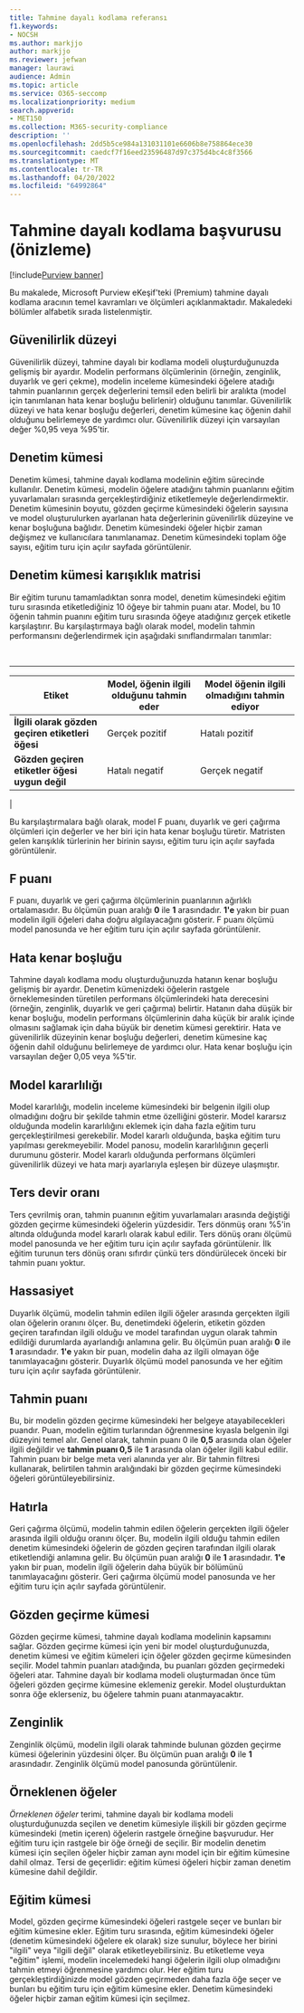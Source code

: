 ```yaml
---
title: Tahmine dayalı kodlama referansı
f1.keywords:
- NOCSH
ms.author: markjjo
author: markjjo
ms.reviewer: jefwan
manager: laurawi
audience: Admin
ms.topic: article
ms.service: O365-seccomp
ms.localizationpriority: medium
search.appverid:
- MET150
ms.collection: M365-security-compliance
description: ''
ms.openlocfilehash: 2dd5b5ce984a131031101e6606b8e758864ece30
ms.sourcegitcommit: caedcf7f16eed23596487d97c375d4bc4c8f3566
ms.translationtype: MT
ms.contentlocale: tr-TR
ms.lasthandoff: 04/20/2022
ms.locfileid: "64992864"
---
```

# <a name="predictive-coding-reference-preview"></a>Tahmine dayalı kodlama başvurusu (önizleme)

[!include[Purview banner](../includes/purview-rebrand-banner.md)]

Bu makalede, Microsoft Purview eKeşif'teki (Premium) tahmine dayalı kodlama aracının temel kavramları ve ölçümleri açıklanmaktadır. Makaledeki bölümler alfabetik sırada listelenmiştir.

## <a name="confidence-level"></a>Güvenilirlik düzeyi

Güvenilirlik düzeyi, tahmine dayalı bir kodlama modeli oluşturduğunuzda gelişmiş bir ayardır. Modelin performans ölçümlerinin (örneğin, zenginlik, duyarlık ve geri çekme), modelin inceleme kümesindeki öğelere atadığı tahmin puanlarının gerçek değerlerini temsil eden belirli bir aralıkta (model için tanımlanan hata kenar boşluğu belirlenir) olduğunu tanımlar. Güvenilirlik düzeyi ve hata kenar boşluğu değerleri, denetim kümesine kaç öğenin dahil olduğunu belirlemeye de yardımcı olur. Güvenilirlik düzeyi için varsayılan değer %0,95 veya %95'tir.

## <a name="control-set"></a>Denetim kümesi

Denetim kümesi, tahmine dayalı kodlama modelinin eğitim sürecinde kullanılır. Denetim kümesi, modelin öğelere atadığını tahmin puanlarını eğitim yuvarlamaları sırasında gerçekleştirdiğiniz etiketlemeyle değerlendirmektir. Denetim kümesinin boyutu, gözden geçirme kümesindeki öğelerin sayısına ve model oluşturulurken ayarlanan hata değerlerinin güvenilirlik düzeyine ve kenar boşluğuna bağlıdır. Denetim kümesindeki öğeler hiçbir zaman değişmez ve kullanıcılara tanımlanamaz. Denetim kümesindeki toplam öğe sayısı, eğitim turu için açılır sayfada görüntülenir.

## <a name="control-set-confusion-matrix"></a>Denetim kümesi karışıklık matrisi

Bir eğitim turunu tamamladıktan sonra model, denetim kümesindeki eğitim turu sırasında etiketlediğiniz 10 öğeye bir tahmin puanı atar. Model, bu 10 öğenin tahmin puanını eğitim turu sırasında öğeye atadığınız gerçek etiketle karşılaştırır. Bu karşılaştırmaya bağlı olarak model, modelin tahmin performansını değerlendirmek için aşağıdaki sınıflandırmaları tanımlar:

<br>

****

|Etiket|Model, öğenin ilgili olduğunu tahmin eder|Model öğenin ilgili olmadığını tahmin ediyor|
|---|---|---|
|**İlgili olarak gözden geçiren etiketleri öğesi**|Gerçek pozitif|Hatalı pozitif|
|**Gözden geçiren etiketler öğesi uygun değil**|Hatalı negatif|Gerçek negatif|
|

Bu karşılaştırmalara bağlı olarak, model F puanı, duyarlık ve geri çağırma ölçümleri için değerler ve her biri için hata kenar boşluğu türetir. Matristen gelen karışıklık türlerinin her birinin sayısı, eğitim turu için açılır sayfada görüntülenir.

## <a name="f-score"></a>F puanı

F puanı, duyarlık ve geri çağırma ölçümlerinin puanlarının ağırlıklı ortalamasıdır.  Bu ölçümün puan aralığı **0** ile **1** arasındadır. **1'e** yakın bir puan modelin ilgili öğeleri daha doğru algılayacağını gösterir. F puanı ölçümü model panosunda ve her eğitim turu için açılır sayfada görüntülenir.

## <a name="margin-of-error"></a>Hata kenar boşluğu

Tahmine dayalı kodlama modu oluşturduğunuzda hatanın kenar boşluğu gelişmiş bir ayardır. Denetim kümenizdeki öğelerin rastgele örneklemesinden türetilen performans ölçümlerindeki hata derecesini (örneğin, zenginlik, duyarlık ve geri çağırma) belirtir. Hatanın daha düşük bir kenar boşluğu, modelin performans ölçümlerinin daha küçük bir aralık içinde olmasını sağlamak için daha büyük bir denetim kümesi gerektirir. Hata ve güvenilirlik düzeyinin kenar boşluğu değerleri, denetim kümesine kaç öğenin dahil olduğunu belirlemeye de yardımcı olur. Hata kenar boşluğu için varsayılan değer 0,05 veya %5'tir.

## <a name="model-stability"></a>Model kararlılığı

Model kararlılığı, modelin inceleme kümesindeki bir belgenin ilgili olup olmadığını doğru bir şekilde tahmin etme özelliğini gösterir. Model kararsız olduğunda modelin kararlılığını eklemek için daha fazla eğitim turu gerçekleştirilmesi gerekebilir. Model kararlı olduğunda, başka eğitim turu yapılması gerekmeyebilir. Model panosu, modelin kararlılığının geçerli durumunu gösterir. Model kararlı olduğunda performans ölçümleri güvenilirlik düzeyi ve hata marjı ayarlarıyla eşleşen bir düzeye ulaşmıştır.

## <a name="overturn-rate"></a>Ters devir oranı

Ters çevrilmiş oran, tahmin puanının eğitim yuvarlamaları arasında değiştiği gözden geçirme kümesindeki öğelerin yüzdesidir. Ters dönmüş oranı %5'in altında olduğunda model kararlı olarak kabul edilir. Ters dönüş oranı ölçümü model panosunda ve her eğitim turu için açılır sayfada görüntülenir. İlk eğitim turunun ters dönüş oranı sıfırdır çünkü ters döndürülecek önceki bir tahmin puanı yoktur.

## <a name="precision"></a>Hassasiyet

Duyarlık ölçümü, modelin tahmin edilen ilgili öğeler arasında gerçekten ilgili olan öğelerin oranını ölçer. Bu, denetimdeki öğelerin, etiketin gözden geçiren tarafından ilgili olduğu ve model tarafından uygun olarak tahmin edildiği durumlarda ayarlandığı anlamına gelir. Bu ölçümün puan aralığı **0** ile **1** arasındadır. **1'e** yakın bir puan, modelin daha az ilgili olmayan öğe tanımlayacağını gösterir. Duyarlık ölçümü model panosunda ve her eğitim turu için açılır sayfada görüntülenir.

## <a name="prediction-score"></a>Tahmin puanı

Bu, bir modelin gözden geçirme kümesindeki her belgeye atayabilecekleri puandır. Puan, modelin eğitim turlarından öğrenmesine kıyasla belgenin ilgi düzeyini temel alır. Genel olarak, tahmin puanı 0 ile **0,5** arasında olan öğeler ilgili değildir ve **tahmin puanı 0,5** ile **1** arasında olan öğeler ilgili kabul edilir. Tahmin puanı bir belge meta veri alanında yer alır. Bir tahmin filtresi kullanarak, belirtilen tahmin aralığındaki bir gözden geçirme kümesindeki öğeleri görüntüleyebilirsiniz.

## <a name="recall"></a>Hatırla

Geri çağırma ölçümü, modelin tahmin edilen öğelerin gerçekten ilgili öğeler arasında ilgili olduğu oranını ölçer. Bu, modelin ilgili olduğu tahmin edilen denetim kümesindeki öğelerin de gözden geçiren tarafından ilgili olarak etiketlendiği anlamına gelir. Bu ölçümün puan aralığı **0** ile **1** arasındadır. **1'e** yakın bir puan, modelin ilgili öğelerin daha büyük bir bölümünü tanımlayacağını gösterir. Geri çağırma ölçümü model panosunda ve her eğitim turu için açılır sayfada görüntülenir.

## <a name="review-set"></a>Gözden geçirme kümesi

Gözden geçirme kümesi, tahmine dayalı kodlama modelinin kapsamını sağlar. Gözden geçirme kümesi için yeni bir model oluşturduğunuzda, denetim kümesi ve eğitim kümeleri için öğeler gözden geçirme kümesinden seçilir. Model tahmin puanları atadığında, bu puanları gözden geçirmedeki öğeleri atar. Tahmine dayalı bir kodlama modeli oluşturmadan önce tüm öğeleri gözden geçirme kümesine eklemeniz gerekir. Model oluşturduktan sonra öğe eklerseniz, bu öğelere tahmin puanı atanmayacaktır.

## <a name="richness"></a>Zenginlik

Zenginlik ölçümü, modelin ilgili olarak tahminde bulunan gözden geçirme kümesi öğelerinin yüzdesini ölçer. Bu ölçümün puan aralığı **0** ile **1** arasındadır. Zenginlik ölçümü model panosunda görüntülenir.

## <a name="sampled-items"></a>Örneklenen öğeler

*Örneklenen öğeler* terimi, tahmine dayalı bir kodlama modeli oluşturduğunuzda seçilen ve denetim kümesiyle ilişkili bir gözden geçirme kümesindeki (metin içeren) öğelerin rastgele örneğine başvurudur. Her eğitim turu için rastgele bir öğe örneği de seçilir. Bir modelin denetim kümesi için seçilen öğeler hiçbir zaman aynı model için bir eğitim kümesine dahil olmaz. Tersi de geçerlidir: eğitim kümesi öğeleri hiçbir zaman denetim kümesine dahil değildir.

## <a name="training-set"></a>Eğitim kümesi

Model, gözden geçirme kümesindeki öğeleri rastgele seçer ve bunları bir eğitim kümesine ekler. Eğitim turu sırasında, eğitim kümesindeki öğeler (denetim kümesindeki öğelere ek olarak) size sunulur, böylece her birini "ilgili" veya "ilgili değil" olarak etiketleyebilirsiniz. Bu etiketleme veya "eğitim" işlemi, modelin incelemedeki hangi öğelerin ilgili olup olmadığını tahmin etmeyi öğrenmesine yardımcı olur. Her eğitim turu gerçekleştirdiğinizde model gözden geçirmeden daha fazla öğe seçer ve bunları bu eğitim turu için eğitim kümesine ekler. Denetim kümesindeki öğeler hiçbir zaman eğitim kümesi için seçilmez.
